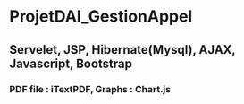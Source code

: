 # ProjetDAI_GestionAppel

##  Servelet, JSP, Hibernate(Mysql), AJAX, Javascript, Bootstrap

### PDF file : iTextPDF, Graphs : Chart.js
